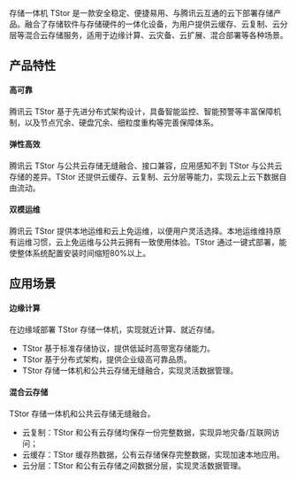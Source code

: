 存储一体机 TStor 是一款安全稳定、便捷易用、与腾讯云互通的云下部署存储产品。融合了存储软件与存储硬件的一体化设备，为用户提供云缓存、云复制、云分层等混合云存储服务，适用于边缘计算、云灾备、云扩展、混合部署等各种场景。


## 产品特性
#### 高可靠
腾讯云 TStor 基于先进分布式架构设计，具备智能监控、智能预警等丰富保障机制，以及节点冗余、硬盘冗余、细粒度重构等完善保障体系。

#### 弹性高效
腾讯云 TStor 与公共云存储无缝融合、接口兼容，应用感知不到 TStor 与公共云存储的差异。TStor 还提供云缓存、云复制、云分层等能力，实现云上云下数据自由流动。

#### 双模运维
腾讯云 TStor 提供本地运维和云上免运维，以便用户灵活选择。本地运维维持原有运维习惯，云上免运维与公共云拥有一致使用体验。TStor 通过一键式部署，能使整体系统配置安装时间缩短80%以上。


## 应用场景

#### 边缘计算
在边缘域部署 TStor 存储一体机，实现就近计算、就近存储。
- TStor 基于标准存储协议，提供低延时高带宽存储能力。
- TStor 基于分布式架构，提供企业级高可靠品质。
- TStor 存储一体机和公共云存储无缝融合，实现灵活数据管理。


#### 混合云存储
TStor 存储一体机和公共云存储无缝融合。
- 云复制：TStor 和公有云存储均保存一份完整数据，实现异地灾备/互联网访问；
- 云缓存：TStor 缓存热数据，公有云存储保存完整数据，实现加速本地应用。
- 云分层：TStor 和公有云存储之间数据分层，实现灵活数据管理。




